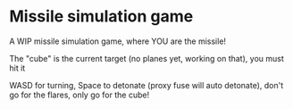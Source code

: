 # Missile simulation game
A WIP missile simulation game, where YOU are the missile!

The "cube" is the current target (no planes yet, working on that), you must hit it

WASD for turning, Space to detonate (proxy fuse will auto detonate), don't go for the flares, only go for the cube! 